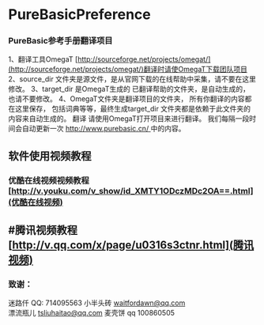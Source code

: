 # PureBasicPreference
### PureBasic参考手册翻译项目
1、翻译工具OmegaT [http://sourceforge.net/projects/omegat/](http://sourceforge.net/projects/omegat/)翻译时请使OmegaT下载团队项目
2、source_dir 文件夹是源文件，是从官网下载的在线帮助中采集，请不要在这里修改。 
3、target_dir 是OmegaT生成的 已翻译帮助的文件夹，是自动生成的， 也请不要修改。 
4、OmegaT文件夹是翻译项目的文件夹， 所有你翻译的内容都在这里保存， 包括词典等等，最终生成target_dir 文件夹都是依赖于此文件夹的内容来自动生成的。
 翻译
 请使用OmegaT打开项目来进行翻译。 我们每隔一段时间会自动更新一次 [http://www.purebasic.cn/  ](http://www.purebasic.cn/  ) 中的内容。
 
 ## 软件使用视频教程

 ### 优酷在线视频视频教程   [http://v.youku.com/v_show/id_XMTY1ODczMDc2OA==.html](优酷在线视频)

 ## #腾讯视频教程       [http://v.qq.com/x/page/u0316s3ctnr.html](腾讯视频)

 
### 致谢： 
迷路仟   QQ: 714095563 
 小半头砖 waitfordawn@qq.com  
漂流瓶儿 tsliuhaitao@qq.com
麦壳饼 qq 100860505 
